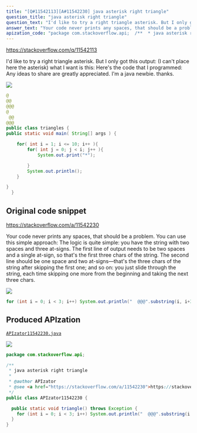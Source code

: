 ```yaml
---
title: "[Q#11542113][A#11542230] java asterisk right triangle"
question_title: "java asterisk right triangle"
question_text: "I'd like to try a right triangle asterisk. But I only got this  output: (I can't place here the asterisk) what I want is this: Here's the code that I programmed: Any ideas to share are greatly appreciated. I'm a java newbie. thanks."
answer_text: "Your code never prints any spaces, that should be a problem. You can use this simple approach: The logic is quite simple: you have the string with two spaces and three at-signs. The first line of output needs to be two spaces and a single at-sign, so that's the first three chars of the string. The second line should be one space and two at-signs—that's the three chars of the string after skipping the first one; and so on: you just slide through the string, each time skipping one more from the beginning and taking the next three chars."
apization_code: "package com.stackoverflow.api;  /**  * java asterisk right triangle  *  * @author APIzator  * @see <a href=\"https://stackoverflow.com/a/11542230\">https://stackoverflow.com/a/11542230</a>  */ public class APIzator11542230 {    public static void triangle() throws Exception {     for (int i = 0; i < 3; i++) System.out.println(\"  @@@\".substring(i, i + 3));   } }"
---
```


https://stackoverflow.com/q/11542113

I&#x27;d like to try a right triangle asterisk. But I only got this 
output: (I can&#x27;t place here the asterisk)
what I want is this:
Here&#x27;s the code that I programmed:
Any ideas to share are greatly appreciated. I&#x27;m a java newbie. thanks.


<div class="code-logo"><img src="/stackoverflow.png" /></div>

```java
@ 
@@
@@@
@
 @@
@@@
public class triangles {
public static void main( String[] args ) {

    for( int i = 1; i <= 10; i++ ){
        for( int j = 0; j < i; j++ ){
            System.out.print("*");

        }
        System.out.println();
    }

}
  }
```


## Original code snippet

https://stackoverflow.com/a/11542230

Your code never prints any spaces, that should be a problem.
You can use this simple approach:
The logic is quite simple: you have the string with two spaces and three at-signs. The first line of output needs to be two spaces and a single at-sign, so that&#x27;s the first three chars of the string. The second line should be one space and two at-signs—that&#x27;s the three chars of the string after skipping the first one; and so on: you just slide through the string, each time skipping one more from the beginning and taking the next three chars.

<div class="code-logo"><img src="/stackoverflow.png" /></div>

```java
for (int i = 0; i < 3; i++) System.out.println("  @@@".substring(i, i+3));
```

## Produced APIzation

[`APIzator11542230.java`](https://github.com/pasqualesalza/apization-temp-data/raw/master/search/APIzator11542230.java)

<div class="code-logo"><img src="/apizator.png" /></div>

```java
package com.stackoverflow.api;

/**
 * java asterisk right triangle
 *
 * @author APIzator
 * @see <a href="https://stackoverflow.com/a/11542230">https://stackoverflow.com/a/11542230</a>
 */
public class APIzator11542230 {

  public static void triangle() throws Exception {
    for (int i = 0; i < 3; i++) System.out.println("  @@@".substring(i, i + 3));
  }
}

```